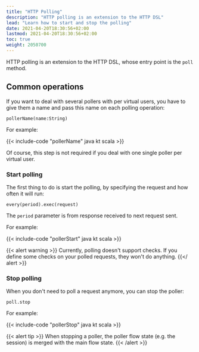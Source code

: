 ```yaml
---
title: "HTTP Polling"
description: "HTTP polling is an extension to the HTTP DSL"
lead: "Learn how to start and stop the polling"
date: 2021-04-20T18:30:56+02:00
lastmod: 2021-04-20T18:30:56+02:00
toc: true
weight: 2050700
---
```


HTTP polling is an extension to the HTTP DSL, whose entry point is the `poll` method.

## Common operations

If you want to deal with several pollers with per virtual users,
you have to give them a name and pass this name on each polling operation:

`pollerName(name:String)`

For example:

{{< include-code "pollerName" java kt scala >}}

Of course, this step is not required if you deal with one single poller per virtual user.

### Start polling

The first thing to do is start the polling, by specifying the request and how often it will run:

`every(period).exec(request)`

The `period` parameter is from response received to next request sent.

For example:

{{< include-code "pollerStart" java kt scala >}}

{{< alert warning >}}
Currently, polling doesn't support checks. If you define some checks on your polled requests, they won't do anything.
{{</ alert >}}

### Stop polling

When you don't need to poll a request anymore, you can stop the poller:

`poll.stop`

For example:

{{< include-code "pollerStop" java kt scala >}}

{{< alert tip >}}
When stopping a poller, the poller flow state (e.g. the session) is merged with the main flow state.
{{< /alert >}}
